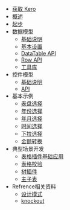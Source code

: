 * [获取 Kero](install.md)
* [概述](overview.md)
* [起步](getting-started.md)
* 数据模型
  * [基础说明](datatable.md)
  * [基本设置](dataTableUse.md)
  * [DataTable API](udatatable.md)
  * [Row API](row.md)
  * [工具库](core.md)
* 控件模型
  * [基础说明](module.md)
  * [API](moduleapi.md)
* 基本示例
  * [表盘选择](clockpicker.md)
  * [年份选择](ex_year.md)
  * [年月选择](ex_yearmonth.md)
  * [时间选择](ex_time.md)
  * [下拉选择](combobox_ex.md)
  * [金额转换](currency_ex.md)
* 典型场景开发
  * [表格插件基础应用](grid.md)
  * [表格校验](gridValidate.md)
  * [树插件](tree.md)
  * [主子表](mainChild.md)
* Refrence相关资料
  * [设计模式](arch.md)
  * [knockout](knockout.md)
